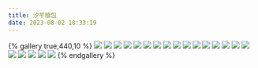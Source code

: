 ```yaml
---
title: 汐芊稽包
date: 2023-08-02 18:33:19
---
```

{% gallery true,440,10 %}
![](/images/汐芊稽包设计/桓范.png)
![](/images/汐芊稽包设计/国渊.png)
![](/images/汐芊稽包设计/卧龙.png)
![](/images/汐芊稽包设计/郤正.png)
![](/images/汐芊稽包设计/潘濬.png)
![](/images/汐芊稽包设计/孙鲁班.png)
![](/images/汐芊稽包设计/紫虚上人.png)
![](/images/汐芊稽包设计/紫虚上人2.png)
![](/images/汐芊稽包设计/马日磾初代.png)
![](/images/汐芊稽包设计/马日磾.png)
![](/images/汐芊稽包设计/马日磾2.png)
![](/images/汐芊稽包设计/荀勖.png)
![](/images/汐芊稽包设计/葛洪.png)
![](/images/汐芊稽包设计/if姜维.png)
![](/images/汐芊稽包设计/神诸葛亮.png)
![](/images/汐芊稽包设计/辛敞.png)
![](/images/汐芊稽包设计/刘宏.png)
![](/images/汐芊稽包设计/虚拟牌.png)
![](/images/汐芊稽包设计/点数圆环-简易版.png)
![](/images/汐芊稽包设计/将...视为.png)
![](/images/汐芊稽包设计/对应的实体牌.png)
{% endgallery %}